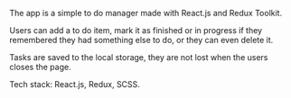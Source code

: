 The app is a simple to do manager made with React.js and Redux Toolkit.

Users can add a to do item, mark it as finished or in progress if they remembered they had something else to do, or they can even delete it.

Tasks are saved to the local storage, they are not lost when the users closes the page.

Tech stack: React.js, Redux, SCSS.